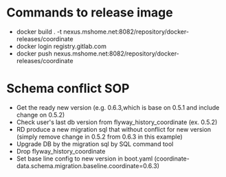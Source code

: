 

# Commands to release image 
 * docker build . -t nexus.mshome.net:8082/repository/docker-releases/coordinate
 * docker login registry.gitlab.com
 * docker push nexus.mshome.net:8082/repository/docker-releases/coordinate

# Schema conflict SOP 
 * Get the ready new version (e.g. 0.6.3,which is base on 0.5.1 and include change on 0.5.2)
 * Check user's last db version from flyway\_history\_coordinate (ex. 0.5.2)
 * RD produce a new migration sql that without conflict for new version (simply remove change in 0.5.2 from 0.6.3 in this example)
 * Upgrade DB by the migration sql by SQL command tool
 * Drop flyway\_history\_coordinate
 * Set base line config to new version in boot.yaml (coordinate-data.schema.migration.baseline.coordinate=0.6.3)
  